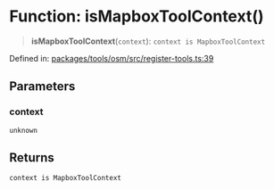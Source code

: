 # Function: isMapboxToolContext()

> **isMapboxToolContext**(`context`): `context is MapboxToolContext`

Defined in: [packages/tools/osm/src/register-tools.ts:39](https://github.com/GeoDaCenter/openassistant/blob/28e38a23cf528ccfe10391135d12fba8d3e385da/packages/tools/osm/src/register-tools.ts#L39)

## Parameters

### context

`unknown`

## Returns

`context is MapboxToolContext`
